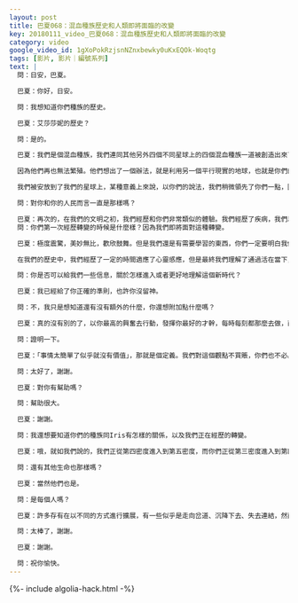 ```yaml
---
layout: post
title: 巴夏068：混血種族歷史和人類即將面臨的改變
key: 20180111_video_巴夏068：混血種族歷史和人類即將面臨的改變
category: video
google_video_id: 1gXoPokRzjsnNZnxbewky0uKxEQOk-Woqtg
tags: [影片, 影片｜編號系列]
text: |
  問：日安，巴夏。

  巴夏：你好，日安。

  問：我想知道你們種族的歷史。

  巴夏：艾莎莎妮的歷史？

  問：是的。

  巴夏：我們是個混血種族，我們連同其他另外四個不同星球上的四個混血種族一道被創造出來了。我們在某種意義上可以說是你們所謂的改革過（reformed）的種族。我們是你們和你們所說的灰人的基因工程的產物。灰人並非是真正的外星人，他們只是來自某個平行現實的地球的變異的人類。他們毀滅了他們的環境，變異成了你們目前看到他們的樣子。

  因為他們再也無法繁殖。他們想出了一個辦法，就是利用另一個平行現實的地球，也就是你們的地球上的人類的DNA進行了雜交工程，以便使得他們的文明能夠延續下去。因而我們是這個工程下的五個不同文明當中的一支，我們代表了灰人古老文明的不同方向的延續。

  我們被安放到了我們的星球上，某種意義上來說，以你們的說法，我們稍微領先了你們一點，因此，我們體驗了某些你們體驗的事物，然而有很多事物是我們不曾體驗過的。我們沒有體驗過你們在地球上體驗到那種程度的限制，因此我們能夠更快的進化，當然加上我們存在於一個快過你們十倍的頻率現實上，因此你會明白，對你們而言的三百年，對我們而言就是三千年。

  問：對你和你的人民而言一直是那樣嗎？

  巴夏：再次的，在我們的文明之初，我們經歷和你們非常類似的體驗。我們經歷了疾病，我們以非常物理性的方式做事情，就如同你們現在這樣但是隨著我們的進化，隨著我們快速地統一，我們經歷了偉大的提升。之後我們很快地統一了，我們彼此間能夠心靈感應。經過了那個關鍵點之後，我們開始高速的發展，現在我們正從物理世界進入到非物理世界，並且承認你們在許多方面是我們的祖先，既然我們開始更上一層樓了，由於我們是一家人，我們很激動地同樣來協助你們提升你們自己。
  問：你們第一次經歷轉變的時候是什麼樣？因為我們即將面對這種轉變。

  巴夏：極度震驚，美妙無比，歡欣鼓舞。但是我們還是有需要學習的東西，你們一定要明白我們的社會有個「介紹人」（reference）的存在，那個人在我們的古代語言中叫做沙卡納（Sicana）。當沙卡納這個人出生以後，他在三天之內就將我們所有人以心靈感應的方式聯合在了一起。如果那還不是震驚的話，我們就不知道還有什麼是了。

  在我們的歷史中，我們經歷了一定的時間適應了心靈感應，但是最終我們理解了通過活在當下，允許同步性作為我們的指引，之後一切事情都在完美的時機，完美的地方在最恰當的人身上發生了，而一旦我們認識到了那就是生命作用的方式，我們就順其自然，乘上了潮流。我們沒有與之對抗，我們還是會發現新事物，我們的社會中依然有一些我們不期而遇的事情發生，你們可能叫做意外，但是我們知道真的沒有所謂的意外了，不過我們依然從中學習，我們依然會遇到許多讓我們著迷的神秘事物，我們在不斷地探索，學習新的事物，就和你們一樣。

  問：你是否可以給我們一些信息，關於怎樣進入或者更好地理解這個新時代？

  巴夏：我已經給了你正確的準則，也許你沒留神。

  問：不，我只是想知道還有沒有額外的什麼，你還想附加點什麼嗎？

  巴夏：真的沒有別的了，以你最高的興奮去行動，發揮你最好的才幹，每時每刻都那麼去做，直到你再也無法深入了為止，對結果毫無期盼（零期盼），那就是準則。現在如果你想要在附加點什麼，讓事情複雜化，當然可以，隨便你啦。但是就是那麼簡單，然而，我們理解因為你們許多人在你們的星球上被養大的方式，你們認為簡單是非常困難的。

  問：證明一下。

  巴夏：「事情太簡單了似乎就沒有價值」，那就是個定義。我們對這個觀點不買賬，你們也不必。但是你們相信那個觀點的話，我們也不會強迫你們改變你們的想法或做事的方式。我們只是在這裡反映給你們可能性、選擇和機會，你們也不必一定要接受，我們是如此無條件地愛你們。我們允許你們感到自己不是被無條件地愛著的，那就是我們有多麼的愛你們。所以如果那是你們的選擇，我們支持你們。然而如果你想要允許事情容易些，允許事情簡單些，走上一條阻力較少的道路，那就是準則了，那就是全部了，再無其他什麼附加的了，除非你們想要再加上些什麼讓事情更複雜一些。

  問：太好了，謝謝。

  巴夏：對你有幫助嗎？

  問：幫助很大。

  巴夏：謝謝。

  問：我還想要知道你們的種族同Iris有怎樣的關係，以及我們正在經歷的轉變。

  巴夏：哦，就如我們說的，我們正從第四密度進入到第五密度，而你們正從第三密度進入到第四密度，我們以我們自己的方式一起向上演化。

  問：還有其他生命也那樣嗎？

  巴夏：當然他們也是。

  問：是每個人嗎？

  巴夏：許多存有在以不同的方式進行擴展，有一些似乎是走向岔道、沉降下去、失去連結，然而那仍然是全部的體驗和學習的一部分。

  問：太棒了，謝謝。

  巴夏：謝謝。

  問：祝你愉快。
---
```


{%- include algolia-hack.html -%}

